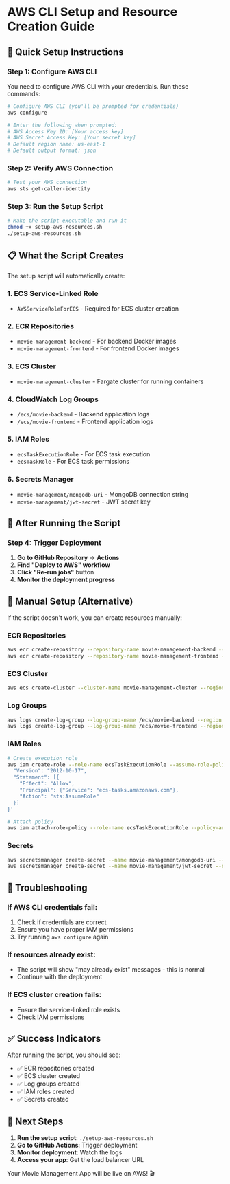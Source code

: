 # AWS CLI Setup and Resource Creation Guide

## 🚀 Quick Setup Instructions

### Step 1: Configure AWS CLI

You need to configure AWS CLI with your credentials. Run these commands:

```bash
# Configure AWS CLI (you'll be prompted for credentials)
aws configure

# Enter the following when prompted:
# AWS Access Key ID: [Your access key]
# AWS Secret Access Key: [Your secret key]
# Default region name: us-east-1
# Default output format: json
```

### Step 2: Verify AWS Connection

```bash
# Test your AWS connection
aws sts get-caller-identity
```

### Step 3: Run the Setup Script

```bash
# Make the script executable and run it
chmod +x setup-aws-resources.sh
./setup-aws-resources.sh
```

## 📋 What the Script Creates

The setup script will automatically create:

### 1. **ECS Service-Linked Role**
- `AWSServiceRoleForECS` - Required for ECS cluster creation

### 2. **ECR Repositories**
- `movie-management-backend` - For backend Docker images
- `movie-management-frontend` - For frontend Docker images

### 3. **ECS Cluster**
- `movie-management-cluster` - Fargate cluster for running containers

### 4. **CloudWatch Log Groups**
- `/ecs/movie-backend` - Backend application logs
- `/ecs/movie-frontend` - Frontend application logs

### 5. **IAM Roles**
- `ecsTaskExecutionRole` - For ECS task execution
- `ecsTaskRole` - For ECS task permissions

### 6. **Secrets Manager**
- `movie-management/mongodb-uri` - MongoDB connection string
- `movie-management/jwt-secret` - JWT secret key

## 🎯 After Running the Script

### Step 4: Trigger Deployment

1. **Go to GitHub Repository** → **Actions**
2. **Find "Deploy to AWS" workflow**
3. **Click "Re-run jobs"** button
4. **Monitor the deployment progress**

## 🔧 Manual Setup (Alternative)

If the script doesn't work, you can create resources manually:

### ECR Repositories
```bash
aws ecr create-repository --repository-name movie-management-backend --region us-east-1
aws ecr create-repository --repository-name movie-management-frontend --region us-east-1
```

### ECS Cluster
```bash
aws ecs create-cluster --cluster-name movie-management-cluster --region us-east-1
```

### Log Groups
```bash
aws logs create-log-group --log-group-name /ecs/movie-backend --region us-east-1
aws logs create-log-group --log-group-name /ecs/movie-frontend --region us-east-1
```

### IAM Roles
```bash
# Create execution role
aws iam create-role --role-name ecsTaskExecutionRole --assume-role-policy-document '{
  "Version": "2012-10-17",
  "Statement": [{
    "Effect": "Allow",
    "Principal": {"Service": "ecs-tasks.amazonaws.com"},
    "Action": "sts:AssumeRole"
  }]
}'

# Attach policy
aws iam attach-role-policy --role-name ecsTaskExecutionRole --policy-arn arn:aws:iam::aws:policy/service-role/AmazonECSTaskExecutionRolePolicy
```

### Secrets
```bash
aws secretsmanager create-secret --name movie-management/mongodb-uri --secret-string "mongodb+srv://username:password@cluster.mongodb.net/movie-management?retryWrites=true&w=majority" --region us-east-1
aws secretsmanager create-secret --name movie-management/jwt-secret --secret-string "your-super-secret-jwt-key-here" --region us-east-1
```

## 🚨 Troubleshooting

### If AWS CLI credentials fail:
1. Check if credentials are correct
2. Ensure you have proper IAM permissions
3. Try running `aws configure` again

### If resources already exist:
- The script will show "may already exist" messages - this is normal
- Continue with the deployment

### If ECS cluster creation fails:
- Ensure the service-linked role exists
- Check IAM permissions

## ✅ Success Indicators

After running the script, you should see:
- ✅ ECR repositories created
- ✅ ECS cluster created
- ✅ Log groups created
- ✅ IAM roles created
- ✅ Secrets created

## 🚀 Next Steps

1. **Run the setup script**: `./setup-aws-resources.sh`
2. **Go to GitHub Actions**: Trigger deployment
3. **Monitor deployment**: Watch the logs
4. **Access your app**: Get the load balancer URL

Your Movie Management App will be live on AWS! 🎬
